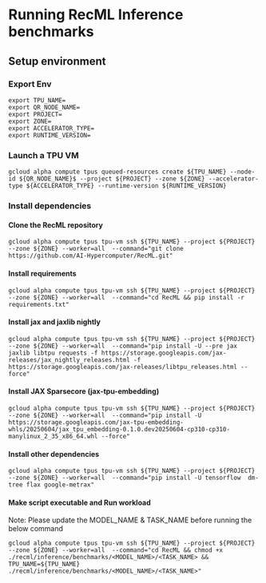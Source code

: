 

# Running RecML Inference benchmarks

## Setup environment

### Export Env 

```
export TPU_NAME=
export QR_NODE_NAME=
export PROJECT=
export ZONE=
export ACCELERATOR_TYPE=
export RUNTIME_VERSION=
```

### Launch a TPU VM

```
gcloud alpha compute tpus queued-resources create ${TPU_NAME} --node-id ${QR_NODE_NAME}$ --project ${PROJECT} --zone ${ZONE} --accelerator-type ${ACCELERATOR_TYPE} --runtime-version ${RUNTIME_VERSION}
```

### Install dependencies


#### Clone the RecML repository

```
gcloud alpha compute tpus tpu-vm ssh ${TPU_NAME} --project ${PROJECT} --zone ${ZONE} --worker=all  --command="git clone https://github.com/AI-Hypercomputer/RecML.git"
```

#### Install requirements

```
gcloud alpha compute tpus tpu-vm ssh ${TPU_NAME} --project ${PROJECT} --zone ${ZONE} --worker=all  --command="cd RecML && pip install -r requirements.txt" 
```

#### Install jax and jaxlib nightly

```
gcloud alpha compute tpus tpu-vm ssh ${TPU_NAME} --project ${PROJECT} --zone ${ZONE} --worker=all  --command="pip install -U --pre jax jaxlib libtpu requests -f https://storage.googleapis.com/jax-releases/jax_nightly_releases.html -f https://storage.googleapis.com/jax-releases/libtpu_releases.html --force"
```

#### Install JAX Sparsecore  (jax-tpu-embedding)

```
gcloud alpha compute tpus tpu-vm ssh ${TPU_NAME} --project ${PROJECT} --zone ${ZONE} --worker=all  --command="pip install -U https://storage.googleapis.com/jax-tpu-embedding-whls/20250604/jax_tpu_embedding-0.1.0.dev20250604-cp310-cp310-manylinux_2_35_x86_64.whl --force"
```

#### Install other dependencies

```
gcloud alpha compute tpus tpu-vm ssh ${TPU_NAME} --project ${PROJECT} --zone ${ZONE} --worker=all  --command="pip install -U tensorflow  dm-tree flax google-metrax"
```

#### Make script executable and Run workload

Note: Please update the MODEL_NAME & TASK_NAME before running the below command

```
gcloud alpha compute tpus tpu-vm ssh ${TPU_NAME} --project ${PROJECT} --zone ${ZONE} --worker=all  --command="cd RecML && chmod +x ./recml/inference/benchmarks/<MODEL_NAME>/<TASK_NAME> && TPU_NAME=${TPU_NAME} ./recml/inference/benchmarks/<MODEL_NAME>/<TASK_NAME>"
```
